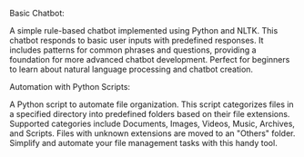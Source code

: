 Basic Chatbot:

A simple rule-based chatbot implemented using Python and NLTK. This chatbot responds to basic user inputs with predefined responses. It includes patterns for common phrases and questions, providing a foundation for more advanced chatbot development. Perfect for beginners to learn about natural language processing and chatbot creation.

Automation with Python Scripts:

A Python script to automate file organization. This script categorizes files in a specified directory into predefined folders based on their file extensions. Supported categories include Documents, Images, Videos, Music, Archives, and Scripts. Files with unknown extensions are moved to an "Others" folder. Simplify and automate your file management tasks with this handy tool.
